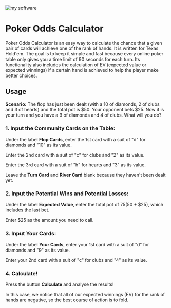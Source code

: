 ![my software](http://s4.postimage.org/wy3hw6wtp/Poker_Calculator.jpg) 


# Poker Odds Calculator

Poker Odds Calculator is an easy way to calculate the chance that a given pair of cards will achieve one of the rank of hands. It is written for Texas Hold'em. The goal is to keep it simple and fast because every online poker table only gives you a time limit of 90 seconds for each turn. Its functionality also includes the calculation of EV (expected value or expected winnings) if a certain hand is achieved to help the player make better choices.

## Usage

**Scenario:** The flop has just been dealt (with a 10 of diamonds, 2 of clubs and 3 of hearts) and the total pot is $50. Your opponent bets $25. Now it is your turn and you have a 9 of diamonds and 4 of clubs. What will you do?

### 1. Input the Community Cards on the Table:

Under the label **Flop Cards**, enter the 1st card with a suit of "d" for diamonds and "10" as its value.

Enter the 2nd card with a suit of "c" for clubs and "2" as its value.

Enter the 3rd card with a suit of "h" for hearts and "3" as its value.

Leave the **Turn Card** and **River Card** blank because they haven't been dealt yet.

### 2. Input the Potential Wins and Potential Losses:

Under the label **Expected Value**, enter the total pot of $75 ($50 + $25), which includes the last bet.

Enter $25 as the amount you need to call.

### 3. Input Your Cards:

Under the label **Your Cards**, enter your 1st card with a suit of "d" for diamonds and "9" as its value.

Enter your 2nd card with a suit of "c" for clubs and "4" as its value.

### 4. Calculate!
Press the button **Calculate** and analyse the results!

In this case, we notice that all of our expected winnings (EV) for the rank of hands are negative, so the best course of action is to fold.
